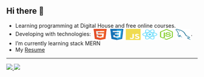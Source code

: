 ## Hi there 👋

* Learning programming at Digital House and free online courses. 
* Developing with technologies: <img align="center" height="30" width="40" src="https://raw.githubusercontent.com/devicons/devicon/master/icons/html5/html5-original.svg"> <img align="center" height="30" width="40" src="https://raw.githubusercontent.com/devicons/devicon/master/icons/css3/css3-original.svg"> <img align="center" height="30" width="40" src="https://raw.githubusercontent.com/devicons/devicon/master/icons/javascript/javascript-plain.svg"> <img align="center" height="30" width="40" src="https://raw.githubusercontent.com/devicons/devicon/master/icons/react/react-original.svg"> <img align="center" height="30" width="40" src="https://raw.githubusercontent.com/devicons/devicon/master/icons/nodejs/nodejs-original.svg"> <img align="center" height="30" width="40" src="https://raw.githubusercontent.com/devicons/devicon/master/icons/mysql/mysql-original.svg">.
* I’m currently learning stack MERN
* My [Resume](https://josevansantos.github.io/resume/)

***

 <div>
  <a href="https://github.com/josevansantos">
  <img height="150em" src="https://github-readme-stats.vercel.app/api?username=josevansantos&theme=dark&show_icons=true&include_all_commits=true&count_private=true"/>
  <img height="150em" src="https://github-readme-stats.vercel.app/api/top-langs/?username=josevansantos&hide=html&layout=compact&theme=dark"/>
</div>









